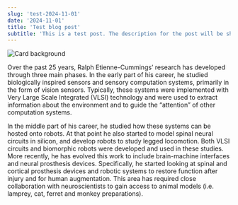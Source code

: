 ```yaml
---
slug: 'test-2024-11-01'
date: '2024-11-01'
title: 'Test blog post'
subtitle: 'This is a test post. The description for the post will be shown here.'
---
```


<img src="https://nextui.org/images/hero-card-complete.jpeg" alt="Card background" class="mb-4 rounded"/>

<p class="mb-2  p-2 ">
      Over the past 25 years, Ralph Etienne-Cummings’ research has developed through three main phases. In the early part of his career, he studied biologically inspired sensors and sensory computation systems, primarily in the form of vision sensors. Typically, these systems were implemented with Very Large Scale Integrated (VLSI) technology and were used to extract information about the environment and to guide the “attention” of other
      computation systems.
    </p>

<p class="mb-2  p-2">
      In the middle part of his career, he studied how these systems can be hosted onto robots. At that point he also started to model spinal neural circuits in silicon, and develop robots to study legged locomotion. Both VLSI circuits and biomorphic robots were developed and used in these studies. More recently, he has evolved this work to include brain-machine interfaces and neural prosthesis devices. Specifically, he started looking at spinal and cortical prosthesis devices and robotic systems to restore function after injury and for human augmentation. This area has required close collaboration with neuroscientists to gain access to animal models (i.e. lamprey, cat, ferret and monkey preparations).
</p>

